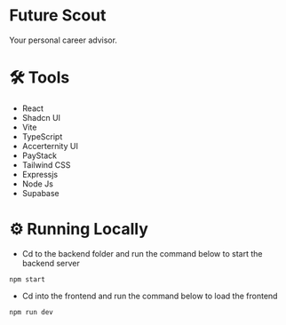 # Future Scout
Your personal career advisor.

# 🛠️ Tools
- React
- Shadcn UI
- Vite
- TypeScript
- Accerternity UI
- PayStack
- Tailwind CSS
- Expressjs
- Node Js
- Supabase


# ⚙️ Running Locally
- Cd to the backend folder and run the command below to start the backend server
```
npm start
```
- Cd into the frontend and run the command below to load the frontend
```
npm run dev
```
